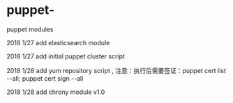 # puppet-
puppet modules

2018 1/27 add elasticsearch module


2018 1/27 add initial puppet cluster script
 
2018 1/28 add yum repository script , 注意：执行后需要签证：puppet cert list --all; puppet cert sign --all

2018 1/28 add chrony module v1.0
